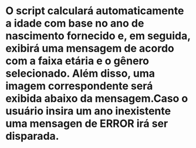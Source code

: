 # O script calculará automaticamente a idade com base no ano de nascimento fornecido e, em seguida, exibirá uma mensagem de acordo com a faixa etária e o gênero selecionado. Além disso, uma imagem correspondente será exibida abaixo da mensagem.Caso o usuário insira um ano inexistente uma mensagen de ERROR irá ser disparada.
